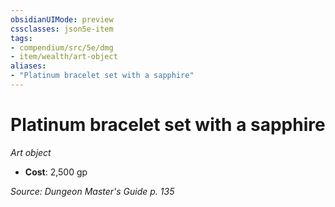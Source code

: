 ```yaml
---
obsidianUIMode: preview
cssclasses: json5e-item
tags:
- compendium/src/5e/dmg
- item/wealth/art-object
aliases: 
- "Platinum bracelet set with a sapphire"
---
```

# Platinum bracelet set with a sapphire
*Art object*  

- **Cost**: 2,500 gp

*Source: Dungeon Master's Guide p. 135*